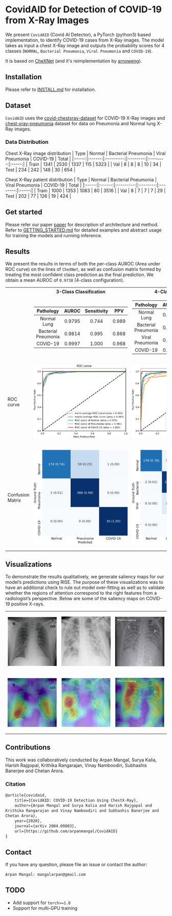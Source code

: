# CovidAID for Detection of COVID-19 from X-Ray Images

We present `CovidAID` (Covid AI Detector), a PyTorch (python3) based implementation, to identify COVID-19 cases from X-Ray images. The model takes as input a chest X-Ray image and outputs the probability scores for 4 classes (`NORMAL`, `Bacterial Pneumonia`, `Viral Pneumonia` and `COVID-19`).

It is based on [CheXNet](https://stanfordmlgroup.github.io/projects/chexnet/) (and it's reimplementation by [arnoweng](https://github.com/arnoweng/CheXNet)).


## Installation
Please refer to [INSTALL.md](./INSTALL.md) for installation.

## Dataset
`CovidAID` uses the [covid-chestxray-dataset](https://github.com/ieee8023/covid-chestxray-dataset) for COVID-19 X-Ray images and [chest-xray-pneumonia](https://www.kaggle.com/paultimothymooney/chest-xray-pneumonia) dataset for data on Pneumonia and Normal lung X-Ray images. 

### Data Distribution
Chest X-Ray image distribution
|  Type | Normal | Bacterial Pneumonia | Viral Pneumonia | COVID-19 | Total |
|:-----:|:------:|:---------:|:--------:|:--------:|:-----:|
| Train |  1341  |    2530 |  1337  |   115   | 5323 |
| Val   | 8 | 8 | 8 | 10 | 34
|  Test |   234 | 242 | 148  |  30   |   654 |

Chest X-Ray patient distribution
|  Type | Normal | Bacterial Pneumonia | Viral Pneumonia | COVID-19 | Total |
|:-----:|:------:|:---------:|:--------:|:--------:|:-----:|
| Train |  1000  |   1353 | 1083   |   80   | 3516 |
| Val   | 8 | 7 | 7 | 7 | 29
|  Test |   202 | 77 | 126  |  19   |   424 |


## Get started
Please refer our paper [paper](http://arxiv.org/abs/2004.09803) for description of architecture and method. Refer to [GETTING_STARTED.md](./GETTING_STARTED.md) for detailed examples and abstract usage for training the models and running inference.

## Results

We present the results in terms of both the per-class AUROC (Area under ROC curve) on the lines of `CheXNet`, as well as confusion matrix formed by treating the most confident class prediction as the final prediction. We obtain a mean AUROC of `0.9738` (4-class configuration).

<center>
<table>
<tr><th></th><th>3-Class Classification</th><th>4-Class Classification</th></tr>
<tr>
<td></td>
<td>

| Pathology  |   AUROC    | Sensitivity | PPV
| :--------: | :--------: | :--------: | :--------: |
| Normal Lung  | 0.9795 | 0.744 | 0.989
| Bacterial Pneumonia | 0.9814 | 0.995 | 0.868
| COVID-19 | 0.9997 | 1.000 | 0.968

</td><td>

| Pathology  |   AUROC    | Sensitivity | PPV
| :--------: | :--------: | :--------: | :--------: |
| Normal Lung  | 0.9788 | 0.761 | 0.989
| Bacterial Pneumonia | 0.9798 | 0.961 | 0.881
| Viral Pneumonia | 0.9370 | 0.872 | 0.721
| COVID-19 | 0.9994 | 1.000 | 0.938

</td></tr> 
<tr>
<td>ROC curve</td>
<td>

![ROC curve](./assets/roc_3.png "ROC curve")

</td><td>

![ROC curve](./assets/roc_4.png "ROC curve")

</td>
</tr>
<tr>
<td>Confusion Matrix</td>
<td>

![Normalized Confusion Matrix](./assets/cm_3.png "Normalized Confusion Matrix")

</td><td>

![Confusion Matrix](./assets/cm_4.png "Confusion Matrix")

</td>
</tr>



</table>
</center>

## Visualizations
To  demonstrate  the  results  qualitatively,  we  generate  saliency  maps  for  our model’s  predictions  using  RISE. The purpose of these visualizations was to have an additional check to rule out  model  over-fitting  as  well  as  to  validate  whether  the  regions  of  attention correspond to the right features from a radiologist’s perspective. Below are some of the saliency maps on COVID-19 positive X-rays.

<center>

<table>
<tr>
<td>

![Original 1](./assets/visualizations/original_1.png "Original 1") 

</td><td> 

![Original 2](./assets/visualizations/original_2.png "Original 2") 

</td><td> 

![Original 3](./assets/visualizations/original_3.png "Original 3")

</td></tr>

<tr><td> 

![Visualization 1](./assets/visualizations/vis_1.png "Visualization 1") 

</td><td> 

![Visualization 2](./assets/visualizations/vis_2.png "Visualization 2") 

</td><td>

![Visualization 3](./assets/visualizations/vis_3.png "Visualization 3")

</td></tr>
</table>


</center>

## Contributions

This work was collaboratively conducted by Arpan Mangal, Surya Kalia, Harish Rajgopal, Krithika Rangarajan, Vinay Namboodiri, Subhashis Banerjee and Chetan Arora.

### Citation
```
@article{covidaid,
    title={CovidAID: COVID-19 Detection Using ChestX-Ray},
    author={Arpan Mangal and Surya Kalia and Harish Rajgopal and Krithika Rangarajan and Vinay Namboodiri and Subhashis Banerjee and Chetan Arora},
    year={2020},
    journal={arXiv 2004.09803},
    url={https://github.com/arpanmangal/CovidAID}
}
```

## Contact
If you have any question, please file an issue or contact the author:
```
Arpan Mangal: mangalarpan@gmail.com
```

## TODO
- Add support for `torch>=1.0`
- Support for multi-GPU training
